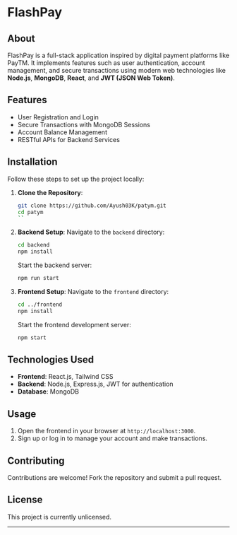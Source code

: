 

# FlashPay

## About
FlashPay is a full-stack application inspired by digital payment platforms like PayTM. It implements features such as user authentication, account management, and secure transactions using modern web technologies like **Node.js**, **MongoDB**, **React**, and **JWT (JSON Web Token)**.

## Features
- User Registration and Login
- Secure Transactions with MongoDB Sessions
- Account Balance Management
- RESTful APIs for Backend Services

## Installation
Follow these steps to set up the project locally:

1. **Clone the Repository**:
   ```bash
   git clone https://github.com/Ayush03K/patym.git
   cd patym
   ``

2. **Backend Setup**:
   Navigate to the `backend` directory:
   ```bash
   cd backend
   npm install
   ```
   Start the backend server:
   ```bash
   npm run start
   ```

3. **Frontend Setup**:
   Navigate to the `frontend` directory:
   ```bash
   cd ../frontend
   npm install
   ```
   Start the frontend development server:
   ```bash
   npm start
   ```

## Technologies Used
- **Frontend**: React.js, Tailwind CSS
- **Backend**: Node.js, Express.js, JWT for authentication
- **Database**: MongoDB


## Usage
1. Open the frontend in your browser at `http://localhost:3000`.
2. Sign up or log in to manage your account and make transactions.


## Contributing
Contributions are welcome! Fork the repository and submit a pull request.

## License
This project is currently unlicensed.

---
